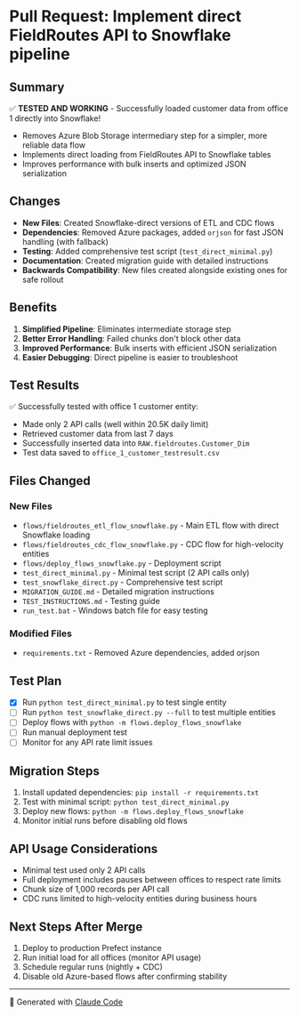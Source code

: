 # Pull Request: Implement direct FieldRoutes API to Snowflake pipeline

## Summary
✅ **TESTED AND WORKING** - Successfully loaded customer data from office 1 directly into Snowflake!

- Removes Azure Blob Storage intermediary step for a simpler, more reliable data flow
- Implements direct loading from FieldRoutes API to Snowflake tables
- Improves performance with bulk inserts and optimized JSON serialization

## Changes
- **New Files**: Created Snowflake-direct versions of ETL and CDC flows
- **Dependencies**: Removed Azure packages, added `orjson` for fast JSON handling (with fallback)
- **Testing**: Added comprehensive test script (`test_direct_minimal.py`)
- **Documentation**: Created migration guide with detailed instructions
- **Backwards Compatibility**: New files created alongside existing ones for safe rollout

## Benefits
1. **Simplified Pipeline**: Eliminates intermediate storage step
2. **Better Error Handling**: Failed chunks don't block other data
3. **Improved Performance**: Bulk inserts with efficient JSON serialization
4. **Easier Debugging**: Direct pipeline is easier to troubleshoot

## Test Results
✅ Successfully tested with office 1 customer entity:
- Made only 2 API calls (well within 20.5K daily limit)
- Retrieved customer data from last 7 days
- Successfully inserted data into `RAW.fieldroutes.Customer_Dim`
- Test data saved to `office_1_customer_testresult.csv`

## Files Changed
### New Files
- `flows/fieldroutes_etl_flow_snowflake.py` - Main ETL flow with direct Snowflake loading
- `flows/fieldroutes_cdc_flow_snowflake.py` - CDC flow for high-velocity entities
- `flows/deploy_flows_snowflake.py` - Deployment script
- `test_direct_minimal.py` - Minimal test script (2 API calls only)
- `test_snowflake_direct.py` - Comprehensive test script
- `MIGRATION_GUIDE.md` - Detailed migration instructions
- `TEST_INSTRUCTIONS.md` - Testing guide
- `run_test.bat` - Windows batch file for easy testing

### Modified Files
- `requirements.txt` - Removed Azure dependencies, added orjson

## Test Plan
- [x] Run `python test_direct_minimal.py` to test single entity
- [ ] Run `python test_snowflake_direct.py --full` to test multiple entities
- [ ] Deploy flows with `python -m flows.deploy_flows_snowflake`
- [ ] Run manual deployment test
- [ ] Monitor for any API rate limit issues

## Migration Steps
1. Install updated dependencies: `pip install -r requirements.txt`
2. Test with minimal script: `python test_direct_minimal.py`
3. Deploy new flows: `python -m flows.deploy_flows_snowflake`
4. Monitor initial runs before disabling old flows

## API Usage Considerations
- Minimal test used only 2 API calls
- Full deployment includes pauses between offices to respect rate limits
- Chunk size of 1,000 records per API call
- CDC runs limited to high-velocity entities during business hours

## Next Steps After Merge
1. Deploy to production Prefect instance
2. Run initial load for all offices (monitor API usage)
3. Schedule regular runs (nightly + CDC)
4. Disable old Azure-based flows after confirming stability

---
🤖 Generated with [Claude Code](https://claude.ai/code)